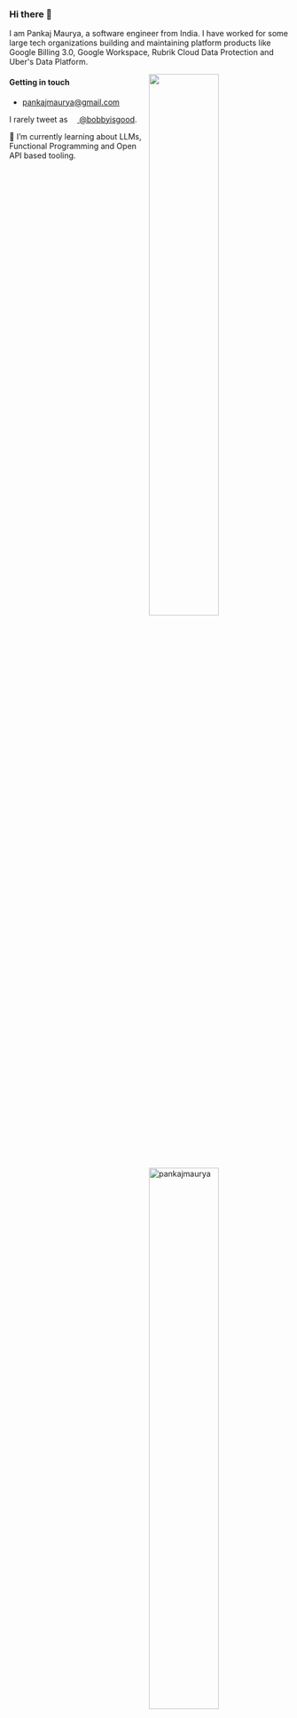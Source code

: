 ### Hi there 👋

I am Pankaj Maurya, a software engineer from India. I have worked for some large tech organizations building and maintaining platform products like Google Billing 3.0, Google Workspace, Rubrik Cloud Data Protection and Uber's Data Platform. 

<img width="50%" align="right" src="https://github-readme-stats.vercel.app/api?username=pankajmaurya&show_icons=true&theme=vue&hide_title=true&count_private=true" />
<img width="50%" style="margin:20px 0;" align="right" src="http://github-readme-streak-stats.herokuapp.com?user=pankajmaurya" alt="pankajmaurya" />

#### Getting in touch

* [pankajmaurya@gmail.com](mailto:pankajmaurya@gmail.com)

I rarely tweet as [<img src="https://openapi-generator.tech/img/icons/twitter.svg" height="13" width="13"/> @bobbyisgood](https://twitter.com/bobbyisgood).

🌱 I’m currently learning about LLMs, Functional Programming and Open API based tooling.

<!--
**pankajmaurya/pankajmaurya** is a ✨ _special_ ✨ repository because its `README.md` (this file) appears on your GitHub profile.

Here are some ideas to get you started:

- 🔭 I’m currently working on ...
- 🌱 I’m currently learning ...
- 👯 I’m looking to collaborate on ...
- 🤔 I’m looking for help with ...
- 💬 Ask me about ...
- 📫 How to reach me: ...
- 😄 Pronouns: ...
- ⚡ Fun fact: ...
-->
